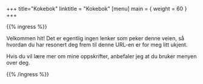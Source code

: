 +++
title="Kokebok"
linktitle = "Kokebok"
[menu]
main = { weight = 60 }
+++

{{% ingress %}}

Velkommen hit! Det er egentlig ingen lenker som peker denne veien, så hvordan du har resonert
deg frem til denne URL-en er for meg litt ukjent.

Hvis du vil lære mer om mine oppskrifter, anbefaler jeg at du bruker menyen over deg.

{{% /ingress %}}
